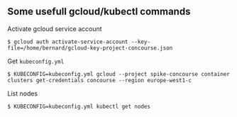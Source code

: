 ## Some usefull gcloud/kubectl commands

Activate gcloud service account

    $ gcloud auth activate-service-account --key-file=/home/bernard/gcloud-key-project-concourse.json
    
Get `kubeconfig.yml`

    $ KUBECONFIG=kubeconfig.yml gcloud --project spike-concourse container clusters get-credentials concourse --region europe-west1-c

List nodes

    $ KUBECONFIG=kubeconfig.yml kubectl get nodes
